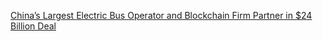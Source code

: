 [China’s Largest Electric Bus Operator and Blockchain Firm Partner in $24 Billion Deal](https://cointelegraph.com/news/chinas-largest-electric-bus-operator-and-blockchain-firm-partner-in-24-billion-deal)